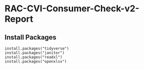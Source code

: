 # RAC-CVI-Consumer-Check-v2-Report

## Install Packages

```
install.packages("tidyverse")
install.packages("janitor")
install.packages("readxl")
install.packages("openxlsx")
```

